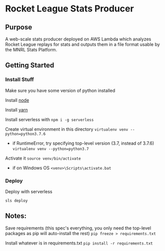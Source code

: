 # Rocket League Stats Producer

## Purpose

A web-scale stats producer deployed on AWS Lambda which analyzes Rocket League replays for stats and outputs them in a file format usable by the MNRL Stats Platform.

## Getting Started

### Install Stuff

Make sure you have some version of python installed

Install [node](https://nodejs.org/en/download/)

Install [yarn](https://classic.yarnpkg.com/en/docs/install/#mac-stable)

Install serverless with `npm i -g serverless`

Create virtual environment in this directory
`virtualenv venv --python=python3.7.6`
- if RuntimeError, try specifying top-level version (3.7, instead of 3.7.6)
`virtualenv venv --python=python3.7`

Activate it
`source venv/bin/activate`
- if on Windows OS
`<venv>\Scripts\activate.bat`

### Deploy

Deploy with serverless

`sls deploy`

## Notes:

Save requirements (this spec's everything, you only need the top-level packages as pip will auto-install the rest)
`pip freeze > requirements.txt`

Install whatever is in requirements.txt
`pip install -r requirements.txt`
